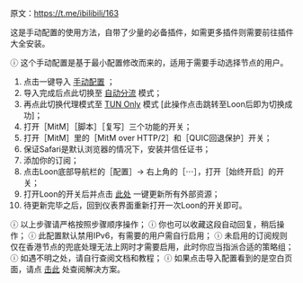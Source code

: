 原文：https://t.me/ibilibili/163

这是手动配置的使用方法，自带了少量的必备插件，如需更多插件则需要前往插件大全安装。

ⓘ 这个手动配置是基于最小配置修改而来的，适用于需要手动选择节点的用户。

1. 点击一键导入 [手动配置](https://www.nsloon.com/openloon/import?sub=https://raw.githubusercontent.com/luestr/ProxyResource/main/Tool/Loon/Lcf/zh-CN/Loon_Select_Configuration_By_iKeLee.lcf) ；
2. 导入完成后点此切换至 [自动分流](https://www.nsloon.com/openloon/flowmodel=filter) 模式；
3. 再点此切换代理模式至 [TUN Only](https://www.nsloon.com/openloon/proxymode=tun) 模式 [此操作点击跳转至Loon后即为切换成功]；
4. 打开［MitM］［脚本］［复写］三个功能的开关；
5. 打开［MitM］里的［MitM over HTTP/2］和［QUIC回退保护］开关；
6. 保证Safari是默认浏览器的情况下，安装并信任证书；
7. 添加你的订阅；
8. 点击Loon底部导航栏的［配置］→ 右上角的［⋯］，打开［始终开启］的开关；
9. 打开Loon的开关后并点击 [此处](https://www.nsloon.com/openloon/update?sub=all) 一键更新所有外部资源；
10. 待更新完毕之后，回到仪表界面重新打开一次Loon的开关即可。

ⓘ 以上步骤请严格按照步骤顺序操作；
ⓘ 你也可以收藏这段自动回复，稍后操作；
ⓘ 此配置默认禁用IPv6，有需要的用户需自行启用；
ⓘ 未启用的订阅规则仅在香港节点的兜底处理无法上网时才需要启用，此时你应当指派合适的策略组；
ⓘ 如遇不明之处，请自行查阅文档和教程；
ⓘ 如果点击导入配置看到的是空白页面，请点 [击此](https://t.me/ibilibili/381) 处查阅解决方案。
